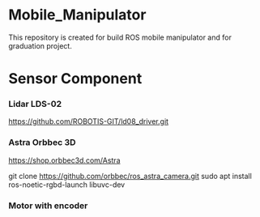 # Mobile_Manipulator
This repository is created for build ROS mobile manipulator and for graduation project.

# Sensor Component
### Lidar LDS-02
https://github.com/ROBOTIS-GIT/ld08_driver.git
### Astra Orbbec 3D
https://shop.orbbec3d.com/Astra

git clone https://github.com/orbbec/ros_astra_camera.git
sudo apt install ros-noetic-rgbd-launch libuvc-dev
### Motor with encoder
